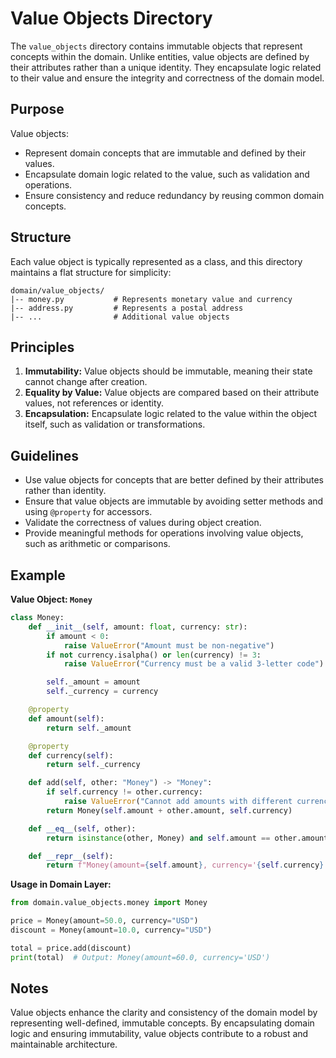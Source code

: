 # Value Objects Directory

The `value_objects` directory contains immutable objects that represent concepts within the domain. Unlike entities, value objects are defined by their attributes rather than a unique identity. They encapsulate logic related to their value and ensure the integrity and correctness of the domain model.

## Purpose
Value objects:
- Represent domain concepts that are immutable and defined by their values.
- Encapsulate domain logic related to the value, such as validation and operations.
- Ensure consistency and reduce redundancy by reusing common domain concepts.

## Structure
Each value object is typically represented as a class, and this directory maintains a flat structure for simplicity:

```
domain/value_objects/
|-- money.py           # Represents monetary value and currency
|-- address.py         # Represents a postal address
|-- ...                # Additional value objects
```

## Principles
1. **Immutability:** Value objects should be immutable, meaning their state cannot change after creation.
2. **Equality by Value:** Value objects are compared based on their attribute values, not references or identity.
3. **Encapsulation:** Encapsulate logic related to the value within the object itself, such as validation or transformations.

## Guidelines
- Use value objects for concepts that are better defined by their attributes rather than identity.
- Ensure that value objects are immutable by avoiding setter methods and using `@property` for accessors.
- Validate the correctness of values during object creation.
- Provide meaningful methods for operations involving value objects, such as arithmetic or comparisons.

## Example
**Value Object: `Money`**
```python
class Money:
    def __init__(self, amount: float, currency: str):
        if amount < 0:
            raise ValueError("Amount must be non-negative")
        if not currency.isalpha() or len(currency) != 3:
            raise ValueError("Currency must be a valid 3-letter code")

        self._amount = amount
        self._currency = currency

    @property
    def amount(self):
        return self._amount

    @property
    def currency(self):
        return self._currency

    def add(self, other: "Money") -> "Money":
        if self.currency != other.currency:
            raise ValueError("Cannot add amounts with different currencies")
        return Money(self.amount + other.amount, self.currency)

    def __eq__(self, other):
        return isinstance(other, Money) and self.amount == other.amount and self.currency == other.currency

    def __repr__(self):
        return f"Money(amount={self.amount}, currency='{self.currency}')"
```

**Usage in Domain Layer:**
```python
from domain.value_objects.money import Money

price = Money(amount=50.0, currency="USD")
discount = Money(amount=10.0, currency="USD")

total = price.add(discount)
print(total)  # Output: Money(amount=60.0, currency='USD')
```

## Notes
Value objects enhance the clarity and consistency of the domain model by representing well-defined, immutable concepts. By encapsulating domain logic and ensuring immutability, value objects contribute to a robust and maintainable architecture.

